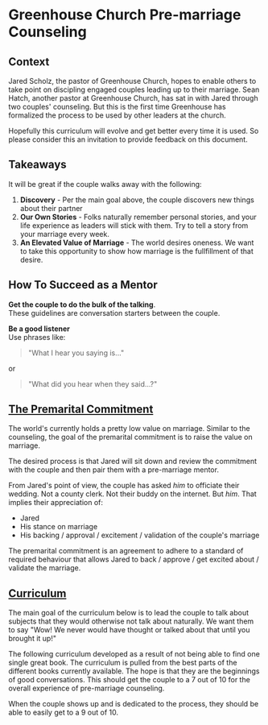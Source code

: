 # Greenhouse Church Pre-marriage Counseling

## Context

Jared Scholz, the pastor of Greenhouse Church, hopes to enable others to take point on discipling engaged couples leading up to their marriage. Sean Hatch, another pastor at Greenhouse Church, has sat in with Jared through two couples' counseling. But this is the first time Greenhouse has formalized the process to be used by other leaders at the church.

Hopefully this curriculum will evolve and get better every time it is used. So please consider this an invitation to provide feedback on this document.

## Takeaways

It will be great if the couple walks away with the following:

1. **Discovery** - Per the main goal above, the couple discovers new things about their partner
2. **Our Own Stories** - Folks naturally remember personal stories, and your life experience as leaders will stick with them. Try to tell a story from your marriage every week.
3. **An Elevated Value of Marriage** - The world desires oneness. We want to take this opportunity to show how marriage is the fullfillment of that desire.

## How To Succeed as a Mentor

**Get the couple to do the bulk of the talking**.  
These guidelines are conversation starters between the couple.

**Be a good listener**   
Use phrases like:

> "What I hear you saying is..."

or

> "What did you hear when they said...?"

## [The Premarital Commitment](commitment.md)

The world's currently holds a pretty low value on marriage. Similar to the counseling, the goal of the premarital commitment is to raise the value on marriage.

The desired process is that Jared will sit down and review the commitment with the couple and then pair them with a pre-marriage mentor.

From Jared's point of view, the couple has asked _him_ to officiate their wedding. Not a county clerk. Not their buddy on the internet. But _him_. That implies their appreciation of:

* Jared
* His stance on marriage
* His backing / approval / excitement / validation of the couple's marriage

The premarital commitment is an agreement to adhere to a standard of required behaviour that allows Jared to back / approve / get excited about / validate the marriage.

## [Curriculum](curriculum.md)

The main goal of the curriculum below is to lead the couple to talk about subjects that they would otherwise not talk about naturally. We want them to say "Wow! We never would have thought or talked about that until you brought it up!"

The following curriculum developed as a result of not being able to find one single great book. The curriculum is pulled from the best parts of the different books currently available. The hope is that they are the beginnings of good conversations. This should get the couple to a 7 out of 10 for the overall experience of pre-marriage counseling.

When the couple shows up and is dedicated to the process, they should be able to easily get to a 9 out of 10.